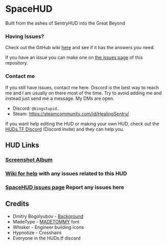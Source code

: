 # SpaceHUD

Built from the ashes of SentryHUD into the Great Beyond

### Having Issues?

Check out the GitHub wiki [here](https://github.com/BingBongBonky/SpaceHUD/wiki) and see if it has the answers you need.

If you have an issue you can make one on [the issues page](https://github.com/BingBongBonky/SpaceHUD/issues/new) of this repository.

### Contact me

If you still have issues, contact me here. Discord is the best way to reach me and I am usually on there most of the time. Try to avoid adding me and instead just send me a message. My DMs are open.

- Discord: `@kingstupid.`
- Steam: https://steamcommunity.com/id/HealingSentry/

If you want help editing the HUD or making your own HUD, check out the [HUDs.TF Discord](https://discord.gg/HqexTr7Tas) (Discord invite) and they can help you.

## HUD Links

### [Screenshot Album](https://imgur.com/a/qwvENZk)

### [Wiki for help](https://github.com/BingBongBonky/SpaceHUD/wiki) with any issues related to this HUD

### [SpaceHUD issues page](https://github.com/BingBongBonky/SpaceHUD/issues) Report any issues here

## Credits

- Dmitry Bogolyubov - [Background](https://web.archive.org/web/20220706010438/https://bogoljubov.artstation.com/projects/RXaYX)
- MadeType - [MADETOMMY](https://www.behance.net/madetype) font
- Whisker - Engineer building icons
- Hypnotize - Crosshairs
- Everyone in the HUDs.tf discord
